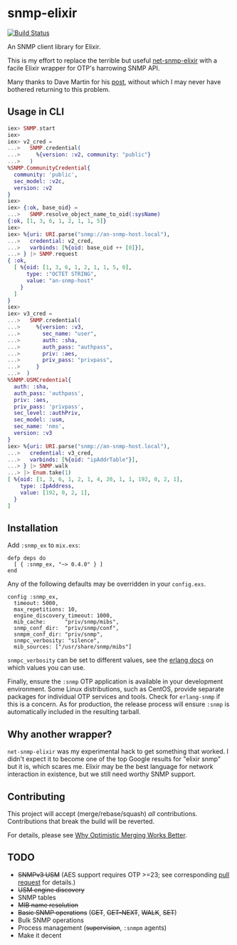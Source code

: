 # snmp-elixir

[![Build Status](https://gitlab.com/jonnystorm/snmp-elixir/badges/master/pipeline.svg)](https://gitlab.com/jonnystorm/snmp-elixir/commits/master)

An SNMP client library for Elixir.

This is my effort to replace the terrible but useful
[net-snmp-elixir](https://gitlab.com/jonnystorm/net-snmp-elixir)
with a facile Elixir wrapper for OTP's harrowing SNMP API.

Many thanks to Dave Martin for his
[post](https://groups.google.com/forum/#!topic/elixir-lang-talk/lGWGXFoUVvc),
without which I may never have bothered returning to this
problem.

## Usage in CLI

```elixir
iex> SNMP.start
iex>
iex> v2_cred =
...>   SNMP.credential(
...>     %{version: :v2, community: "public"}
...>   )
%SNMP.CommunityCredential{
  community: 'public',
  sec_model: :v2c,
  version: :v2
}
iex>
iex> {:ok, base_oid} =
...>   SNMP.resolve_object_name_to_oid(:sysName)
{:ok, [1, 3, 6, 1, 2, 1, 1, 5]}
iex>
iex> %{uri: URI.parse("snmp://an-snmp-host.local"),
...>   credential: v2_cred,
...>   varbinds: [%{oid: base_oid ++ [0]}],
...> } |> SNMP.request
{ :ok,
  [ %{oid: [1, 3, 6, 1, 2, 1, 1, 5, 0],
      type: :"OCTET STRING",
      value: "an-snmp-host"
    }
  ]
}
iex>
iex> v3_cred =
...>   SNMP.credential(
...>     %{version: :v3,
...>       sec_name: "user",
...>       auth: :sha,
...>       auth_pass: "authpass",
...>       priv: :aes,
...>       priv_pass: "privpass",
...>     }
...>  )
%SNMP.USMCredential{
  auth: :sha,
  auth_pass: 'authpass',
  priv: :aes,
  priv_pass: 'privpass',
  sec_level: :authPriv,
  sec_model: :usm,
  sec_name: 'nms',
  version: :v3
}
iex> %{uri: URI.parse("snmp://an-snmp-host.local"),
...>   credential: v3_cred,
...>   varbinds: [%{oid: "ipAddrTable"}],
...> } |> SNMP.walk
...> |> Enum.take(1)
[ %{oid: [1, 3, 6, 1, 2, 1, 4, 20, 1, 1, 192, 0, 2, 1],
    type: :IpAddress,
    value: [192, 0, 2, 1],
  }
]
```

## Installation

Add `:snmp_ex` to `mix.exs`:

```
defp deps do
  [ { :snmp_ex, "~> 0.4.0" } ]
end
```

Any of the following defaults may be overridden in your
`config.exs`.

```
config :snmp_ex,
  timeout: 5000,
  max_repetitions: 10,
  engine_discovery_timeout: 1000,
  mib_cache:      "priv/snmp/mibs",
  snmp_conf_dir:  "priv/snmp/conf",
  snmpm_conf_dir: "priv/snmp",
  snmpc_verbosity: "silence",
  mib_sources: ["/usr/share/snmp/mibs"]
```

`snmpc_verbosity` can be set to different values, see the [erlang docs](http://erlang.org/doc/man/snmpc.html) on which values you can use.

Finally, ensure the `:snmp` OTP application is available in
your development environment. Some Linux distributions, such
as CentOS, provide separate packages for individual OTP
services and tools. Check for `erlang-snmp` if this is a
concern. As for production, the release process will ensure
`:snmp` is automatically included in the resulting tarball.

## Why another wrapper?

`net-snmp-elixir` was my experimental hack to get something
that worked. I didn't expect it to become one of the top
Google results for "elixir snmp" but it is, which scares me.
Elixir may be the best language for network interaction in
existence, but we still need worthy SNMP support.

## Contributing

This project will accept (merge/rebase/squash) *all*
contributions. Contributions that break the build will be
reverted.

For details, please see [Why Optimistic Merging Works
Better](http://hintjens.com/blog:106).

## TODO

* ~~SNMPv3 USM~~ (AES support requires OTP >=23; see corresponding [pull request](https://github.com/erlang/otp/pull/2544) for details.)
* ~~USM engine discovery~~
* SNMP tables
* ~~MIB name resolution~~
* ~~Basic SNMP operations~~ (~~GET~~, ~~GET-NEXT~~, ~~WALK~~, ~~SET~~)
* Bulk SNMP operations
* Process management (~~supervision~~, `:snmpm` agents)
* Make it decent

